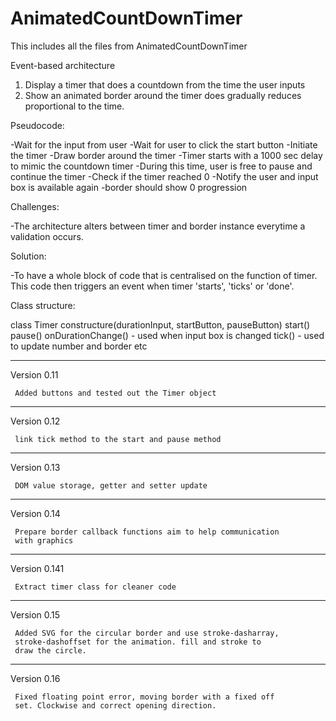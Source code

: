 # AnimatedCountDownTimer
This includes all the files from AnimatedCountDownTimer

Event-based architecture

1. Display a timer that does a countdown from the time the user inputs
2. Show an animated border around the timer does gradually reduces proportional to the time.


Pseudocode:

-Wait for the input from user
    -Wait for user to click the start button
    -Initiate the timer
    -Draw border around the timer
    -Timer starts with a 1000 sec delay to mimic the countdown timer
        -During this time, user is free to pause and continue the timer
    -Check if the timer reached 0
    -Notify the user and input box is available again
    -border should show 0 progression

Challenges:

-The architecture alters between timer and border instance everytime a validation occurs.

Solution:

-To have a whole block of code that is centralised on the function of timer. This code then triggers an event when timer 'starts', 'ticks' or 'done'.

Class structure:

class Timer
    constructure(durationInput, startButton, pauseButton)
        start()
        pause()
        onDurationChange() - used when input box is changed
        tick() - used to update number and border etc



----------------------------------------------------------------
Version 0.11

     Added buttons and tested out the Timer object
----------------------------------------------------------------
Version 0.12

     link tick method to the start and pause method
----------------------------------------------------------------
Version 0.13

     DOM value storage, getter and setter update
----------------------------------------------------------------
Version 0.14

     Prepare border callback functions aim to help communication
     with graphics
----------------------------------------------------------------
Version 0.141

     Extract timer class for cleaner code
----------------------------------------------------------------
Version 0.15

     Added SVG for the circular border and use stroke-dasharray,
     stroke-dashoffset for the animation. fill and stroke to
     draw the circle.
----------------------------------------------------------------
Version 0.16

     Fixed floating point error, moving border with a fixed off
     set. Clockwise and correct opening direction.